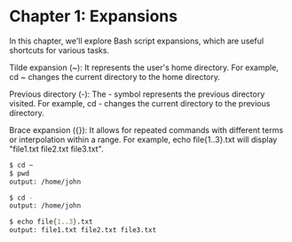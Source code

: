 # Chapter 1: Expansions

In this chapter, we'll explore Bash script expansions, which are useful shortcuts for various tasks.

Tilde expansion (~): It represents the user's home directory. For example, cd ~ changes the current directory to the home directory.

Previous directory (-): The - symbol represents the previous directory visited. For example, cd - changes the current directory to the previous directory.

Brace expansion ({}): It allows for repeated commands with different terms or interpolation within a range. For example, echo file{1..3}.txt will display "file1.txt file2.txt file3.txt".

```bash
$ cd ~
$ pwd
output: /home/john

$ cd -
output: /home/john

$ echo file{1..3}.txt 
output: file1.txt file2.txt file3.txt
```
